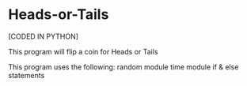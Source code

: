 # Heads-or-Tails
[CODED IN PYTHON]

This program will flip a coin for Heads or Tails

This program uses the following:
random module
time module
if & else statements
